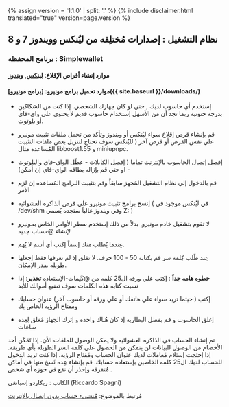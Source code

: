 {% assign version = '1.1.0' | split: '.' %}
{% include disclaimer.html translated="true" version=page.version %}
## نظام التشغيل : إصدارات مُختلِفه من ليُنكس وويندوز 7 و 8

### برنامج المحفظه : Simplewallet

#### موارد إنشاء أقراص الإقلاع:  [لينكس](http://www.pendrivelinux.com/),       [ويندوز](https://www.microsoft.com/en-us/download/windows-usb-dvd-download-tool)

#### موارد تحميل برامج مونيرو:  [برامج مونيرو]({{ site.baseurl }}/downloads/)

- إستخدم أي حاسوب لديك , حتي لو كان جهازك الشخصي. إذا كنت من الشكاكين بدرجه جنونيه ربما تجد أن من الأسهل إستخدام حاسوب قديم لا يحتوي علي واي-فاي أو بلوتوث.

- قم بإنشاء قرص إقلاع سواء ليُنكس أو ويندوز وتأكد من تحمل ملفات تثبيت مونيرو علي نفس القرص أو قرص آخر ( لليُنكس سوف تحتاج لتنزيل بعض ملفات التثبيت المُساعده مثال libboost1.55 و miniupnpc.

- إفصل إتصال الحاسوب بالإنترنت تماما ( إفصل الكابلات - عطّل الواي-فاي والبلوتوث - او حتي قم بإزاله بطاقه الواي-فاي إن أمكن)

- قم بالدخول إلي نظام التشغيل المُجهز سابقاً وقم بتثبيت البرامج المُساعده إن لزم الأمر

- إنسخ برامج تثبيت مونيرو علي قرص الذاكره العشوائيه ( في ليُنكس موجود في /dev/shm وفي ويندوز غالباً ستجده يُسمي Z: )

- لا تقوم بتشغيل خادم مونيرو. بدلاً من ذلك إستخدم سطر الأوامر الخاص بمونيرو لإنشاء @حساب جديد

- عِندما يُطلب منك إسماً إكتب أي أسم لا يُهم.

- عِند طًلب كِلمه سر قم بكتابه 50 - 100 حرف. لا تقلق إذ لم تعرفها فقط إجعلها طويله بقدر الإمكان.

- **خطوه هامه جداً** : إكتب علي ورقه ال25 كلمه من @كَلِمات-الإستعاده
**تحذير**: إذا نسيت كتابه هذه الكلمات سوف تضيع أموالك للأبد

- إكتب ( حيثما تريد سواء علي هاتفك أو علي ورقه أو حاسوب آخر) عنوان حسابك ومفتاح الرؤيه الخاص بك

- إغلق الحاسوب و قم بفصل البطاريه إذ كان هُناك واحده و إترك الجهاز مُغلق لِعِده ساعات

تم إنشاء الحساب في الذاكره العشوائيه ولا يمكن الوصول للملفات الأن. إذا تَمَكَن أحد الأخصام من الوصول للبيانات لن يتمكن من الحصول علي كلمه السر الطويله بأي طريقه. إذا إحتجت إستلام مُعاملات لديك عنوان الحساب ومُفتاح الرؤيه. إذا كنت تريد الدخول للحساب لديك ال25 كلمه الخاصين بإستعاده حسابك. قم بإنشاء عِده نُسخ منها في أماكن مُتفرقه وإحذر أن تقع في حوزه أي شخص .

الكاتب : ريكاردو إسبانغي (Riccardo Spagni)

مُرتبط بالموضوع:  [مُنشيء حساب بِدون إتصال بالإنترنت](http://moneroaddress.org/)
